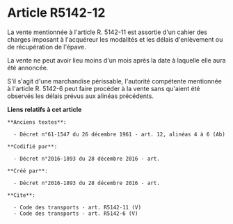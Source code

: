 # Article R5142-12

La vente mentionnée à l'article R. 5142-11 est assortie d'un cahier des charges imposant à l'acquéreur les modalités et les
délais d'enlèvement ou de récupération de l'épave. 

La vente ne peut avoir lieu moins d'un mois après la date à laquelle elle aura été annoncée. 

S'il s'agit d'une marchandise périssable, l'autorité compétente mentionnée à l'article R. 5142-6 peut faire procéder à la
vente sans qu'aient été observés les délais prévus aux alinéas précédents.

**Liens relatifs à cet article**

	**Anciens textes**:

	  - Décret n°61-1547 du 26 décembre 1961 - art. 12, alinéas 4 à 6 (Ab)

	**Codifié par**:

	  - Décret n°2016-1893 du 28 décembre 2016 - art.

	**Créé par**:

	  - Décret n°2016-1893 du 28 décembre 2016 - art.

	**Cite**:

	  - Code des transports - art. R5142-11 (V)
	  - Code des transports - art. R5142-6 (V)
